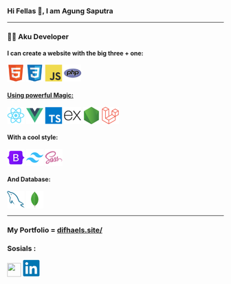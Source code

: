 ### Hi Fellas 👋, I am Agung Saputra

---
### :man_technologist: Aku Developer

<div>
  <h4>I can create a website with the big three + one:</h4>
  <a href="https://www.w3.org/standards/webdesign/htmlcss" target="_blank"><img src="https://github.com/devicons/devicon/blob/master/icons/html5/html5-original.svg" title="HTML5" alt="HTML" width="40" height="40"/></a>
  <a href="https://www.w3.org/standards/webdesign/htmlcss"><img src="https://github.com/devicons/devicon/blob/master/icons/css3/css3-original.svg"  title="CSS3" alt="CSS" width="40" height="40"/></a>
  <a href="https://www.javascript.com/" target="_blank"><img src="https://github.com/devicons/devicon/blob/master/icons/javascript/javascript-original.svg" title="JavaScript" alt="JavaScript" width="40" height="40"/></a>
  <a href="php.net"><img src="https://github.com/devicons/devicon/blob/master/icons/php/php-original.svg" title="php" **alt="php" width="40" height="40"/>
     
</div>

<div>
  <h4>Using powerful Magic:</h4>
  <a href="https://reactjs.org/"><img src="https://github.com/devicons/devicon/blob/master/icons/react/react-original.svg" title="ReactJS" **alt="ReactJS" width="40" height="40"/></a>
  <a href="https://vuejs.org/"><img src="https://github.com/devicons/devicon/blob/master/icons/vuejs/vuejs-original.svg" title="VueJs" **alt="VueJs" width="40" height="40"/></a>
  <a href="https://www.typescriptlang.org/"><img src="https://github.com/devicons/devicon/blob/master/icons/typescript/typescript-original.svg" title="ts" **alt="ts" width="40" height="40"/></a>
  <a href="https://expressjs.com/"><img src="https://github.com/devicons/devicon/blob/master/icons/express/express-original.svg" title="express" **alt="express" width="40" height="40"/></a>
  <a href="https://nodejs.org/en"><img src="https://github.com/devicons/devicon/blob/master/icons/nodejs/nodejs-original.svg" title="nodejs" **alt="nodejs" width="40" height="40"/></a>
  <a href="https://laravel.com/"><img src="https://github.com/devicons/devicon/blob/master/icons/laravel/laravel-original.svg" title="laravel" **alt="laravel" width="40" height="40"/></a>
</div>

<div>
  <h4>With a cool style:</h4>
  <a href="https://getbootstrap.com/docs/5.0/getting-started/introduction/"><img src="https://github.com/devicons/devicon/blob/master/icons/bootstrap/bootstrap-original.svg" title="Bootstarp" **alt="Bootstarp" width="40" height="40"/></a>
  <a href="https://tailwindcss.com/"><img src="https://github.com/devicons/devicon/blob/master/icons/tailwindcss/tailwindcss-original.svg" title="tailwind" **alt="tailwind" width="40" height="40"/></a>
  <a href="https://sass-lang.com/"><img src="https://github.com/devicons/devicon/blob/master/icons/sass/sass-original.svg" title="sass" **alt="sass" width="40" height="40"/></a>
</div>

<div>
  <h4>And Database:</h4>
  <a href="https://www.mysql.com/"><img src="https://github.com/devicons/devicon/blob/master/icons/mysql/mysql-original.svg" title="mysql" **alt="mysql" width="40" height="40"/></a>
  <a href="https://www.mongodb.com/"><img src="https://github.com/devicons/devicon/blob/master/icons/mongodb/mongodb-original.svg" title="mongodb" **alt="mongodb" width="40" height="40"/></a>
</div>
    
---
 
### My Portfolio = <a href="https://difhaels.site/">difhaels.site/<a/>
### Sosials :
<div>
  <a href="http://www.instagram.com/difhaels" target="_blank" rel="nofollow"><img src="https://raw.githubusercontent.com/danielcranney/readme-generator/main/public/icons/socials/instagram.svg" width="32" height="32"></a>
  <a href="www.linkedin.com/in/agung-saputra-431857276"><img src="https://github.com/devicons/devicon/blob/master/icons/linkedin/linkedin-original.svg" title="linkedin" **alt="linkedin" width="40" height="40"/>
</div>
